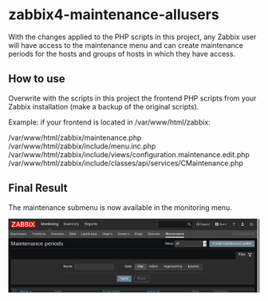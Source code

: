 # zabbix4-maintenance-allusers

With the changes applied to the PHP scripts in this project, any Zabbix user will have access to the maintenance menu and can create maintenance periods for the hosts and groups of hosts in which they have access.

## How to use

Overwrite with the scripts in this project the frontend PHP scripts from your Zabbix installation (make a backup of the original scripts).

Example: if your frontend is located in /var/www/html/zabbix:

/var/www/html/zabbix/maintenance.php
/var/www/html/zabbix/include/menu.inc.php
/var/www/html/zabbix/include/views/configuration.maintenance.edit.php
/var/www/html/zabbix/include/classes/api/services/CMaintenance.php


## Final Result

The maintenance submenu is now available in the monitoring menu.

![result](img/zbx4-maintenance.png)
